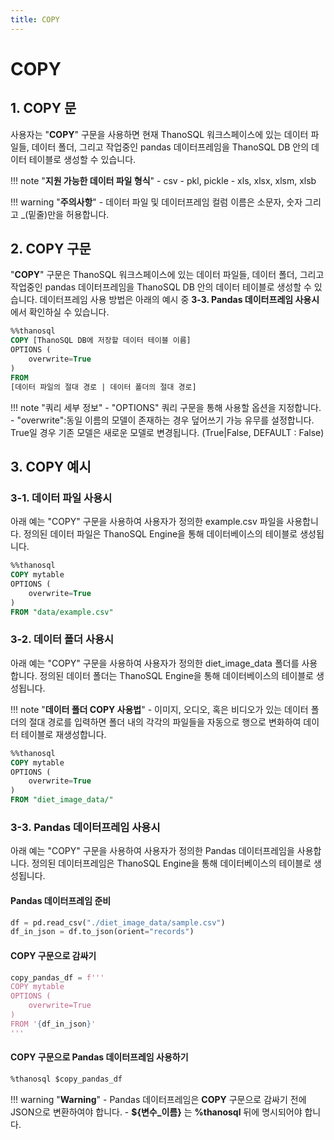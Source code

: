 ```yaml
---
title: COPY
---
```


# __COPY__

## __1. COPY  문__

사용자는 "__COPY__" 구문을 사용하면 현재 ThanoSQL 워크스페이스에 있는 데이터 파일들, 데이터 폴더, 그리고 작업중인 pandas 데이터프레임을 ThanoSQL DB 안의 데이터 테이블로 생성할 수 있습니다. 

!!! note "__지원 가능한 데이터 파일 형식__"
    - csv
    - pkl, pickle
    - xls, xlsx, xlsm, xlsb

!!! warning "__주의사항__" 
    - 데이터 파일 및 데이터프레임 컬럼 이름은 소문자, 숫자 그리고 _(밑줄)만을 허용합니다.

## __2. COPY 구문__

"__COPY__" 구문은 ThanoSQL 워크스페이스에 있는 데이터 파일들, 데이터 폴더, 그리고 작업중인 pandas 데이터프레임을 ThanoSQL DB 안의 데이터 테이블로 생성할 수 있습니다. 데이터프레임 사용 방법은 아래의 예시 중 __3-3. Pandas 데이터프레임 사용시__ 에서 확인하실 수 있습니다. 

```sql
%%thanosql
COPY [ThanoSQL DB에 저장할 데이터 테이블 이름] 
OPTIONS (
    overwrite=True
) 
FROM  
[데이터 파일의 절대 경로 | 데이터 폴더의 절대 경로]
```

!!! note "쿼리 세부 정보"
    - "OPTIONS" 쿼리 구문을 통해 사용할 옵션을 지정합니다.
        - "overwrite":동일 이름의 모델이 존재하는 경우 덮어쓰기 가능 유무를 설정합니다. True일 경우 기존 모델은 새로운 모델로 변경됩니다. (True|False, DEFAULT : False)

## __3. COPY 예시__ 

### __3-1. 데이터 파일 사용시__

아래 예는 "COPY" 구문을 사용하여 사용자가 정의한 example.csv 파일을 사용합니다. 정의된 데이터 파일은 ThanoSQL Engine을 통해 데이터베이스의 테이블로 생성됩니다. 

```sql
%%thanosql
COPY mytable
OPTIONS (
    overwrite=True
)
FROM "data/example.csv"
```

### __3-2. 데이터 폴더 사용시__

아래 예는 "COPY" 구문을 사용하여 사용자가 정의한 diet_image_data 폴더를 사용합니다. 정의된 데이터 폴더는 ThanoSQL Engine을 통해 데이터베이스의 테이블로 생성됩니다. 

!!! note "__데이터 폴더 COPY 사용법__"
    - 이미지, 오디오, 혹은 비디오가 있는 데이터 폴더의 절대 경로를 입력하면 폴더 내의 각각의 파일들을 자동으로 행으로 변화하여 데이터 테이블로 재생성합니다. 

```sql
%%thanosql
COPY mytable
OPTIONS (
    overwrite=True
)
FROM "diet_image_data/"
```
 
### __3-3. Pandas 데이터프레임 사용시__

아래 예는 "COPY" 구문을 사용하여 사용자가 정의한 Pandas 데이터프레임을 사용합니다. 정의된 데이터프레임은 ThanoSQL Engine을 통해 데이터베이스의 테이블로 생성됩니다. 

#### Pandas 데이터프레임 준비
```python
df = pd.read_csv("./diet_image_data/sample.csv")
df_in_json = df.to_json(orient="records")
```

#### COPY 구문으로 감싸기
```python 
copy_pandas_df = f'''
COPY mytable 
OPTIONS (
    overwrite=True
)
FROM '{df_in_json}'
'''
```

#### COPY 구문으로 Pandas 데이터프레임 사용하기 

```sql
%thanosql $copy_pandas_df
```

!!! warning "__Warning__"
    - Pandas 데이터프레임은 __COPY__ 구문으로 감싸기 전에 JSON으로 변환하여야 합니다. 
    - __${변수_이름}__ 는  __%thanosql__ 뒤에 명시되어야 합니다.


